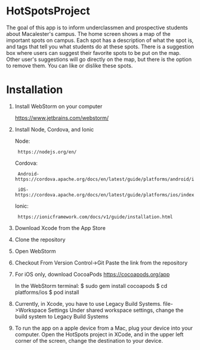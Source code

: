 # HotSpotsProject
The goal of this app is to inform underclassmen and prospective students about Macalester's campus. The home screen 
shows a map of the important spots on campus. Each spot has a description of what the spot is, and tags that
tell you what students do at these spots. There is a suggestion box where users can suggest their favorite spots to be 
put on the map. Other user's suggestions will go directly on the map, but there is the option to remove them. You can 
like or dislike these spots. 

# Installation
1. Install WebStorm on your computer

      https://www.jetbrains.com/webstorm/
2. Install Node, Cordova, and Ionic

      Node:
      
        https://nodejs.org/en/
        
      Cordova:
      
        Android- https://cordova.apache.org/docs/en/latest/guide/platforms/android/index.html
        
        iOS- https://cordova.apache.org/docs/en/latest/guide/platforms/ios/index.html
       
      Ionic:
      
        https://ionicframework.com/docs/v1/guide/installation.html
        
3. Download Xcode from the App Store
4. Clone the repository
5. Open WebStorm
6. Checkout From Version Control->Git 
      Paste the link from the repository
7. For iOS only, download CocoaPods
      https://cocoapods.org/app
      
      In the WebStorm terminal: 
        $ sudo gem install cocoapods
        $ cd platforms/ios
        $ pod install
         
8. Currently, in Xcode, you have to use Legacy Build Systems.
      file->Workspace Settings
          Under shared workspace settings, change the build system to Legacy Build Systems
          
9. To run the app on a apple device from a Mac, plug your device into your computer. Open the HotSpots project in XCode,
   and in the upper left corner of the screen, change the destination to your device. 
   
